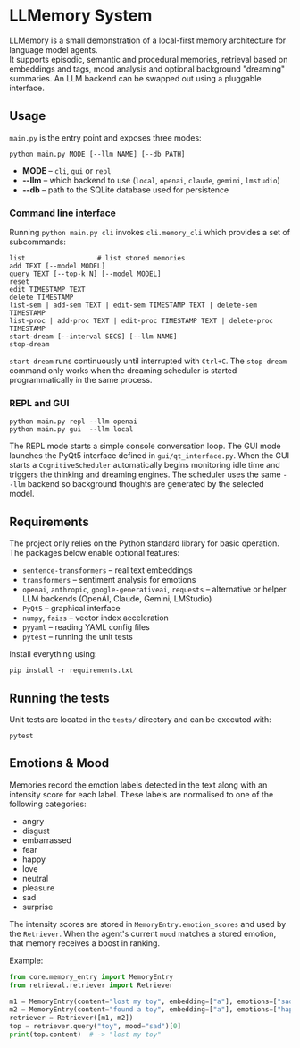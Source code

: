 # LLMemory System

LLMemory is a small demonstration of a local-first memory architecture for language model agents.  
It supports episodic, semantic and procedural memories, retrieval based on embeddings and tags, mood analysis and optional background "dreaming" summaries.  An LLM backend can be swapped out using a pluggable interface.

## Usage

`main.py` is the entry point and exposes three modes:

```
python main.py MODE [--llm NAME] [--db PATH]
```

- **MODE** – `cli`, `gui` or `repl`
- **--llm** – which backend to use (`local`, `openai`, `claude`, `gemini`, `lmstudio`)
- **--db** – path to the SQLite database used for persistence

### Command line interface

Running `python main.py cli` invokes `cli.memory_cli` which provides a set of subcommands:

```
list                  # list stored memories
add TEXT [--model MODEL]
query TEXT [--top-k N] [--model MODEL]
reset
edit TIMESTAMP TEXT
delete TIMESTAMP
list-sem | add-sem TEXT | edit-sem TIMESTAMP TEXT | delete-sem TIMESTAMP
list-proc | add-proc TEXT | edit-proc TIMESTAMP TEXT | delete-proc TIMESTAMP
start-dream [--interval SECS] [--llm NAME]
stop-dream
```

`start-dream` runs continuously until interrupted with `Ctrl+C`. The
`stop-dream` command only works when the dreaming scheduler is started
programmatically in the same process.

### REPL and GUI

```
python main.py repl --llm openai
python main.py gui  --llm local
```

The REPL mode starts a simple console conversation loop.  The GUI mode launches
the PyQt5 interface defined in `gui/qt_interface.py`. When the GUI starts a
`CognitiveScheduler` automatically begins monitoring idle time and triggers the
thinking and dreaming engines.  The scheduler uses the same `--llm` backend so
background thoughts are generated by the selected model.

## Requirements

The project only relies on the Python standard library for basic operation.  The packages below enable optional features:

- `sentence-transformers` – real text embeddings
- `transformers` – sentiment analysis for emotions
- `openai`, `anthropic`, `google-generativeai`, `requests` – alternative or helper LLM backends (OpenAI, Claude, Gemini, LMStudio)
- `PyQt5` – graphical interface
- `numpy`, `faiss` – vector index acceleration
- `pyyaml` – reading YAML config files
- `pytest` – running the unit tests

Install everything using:

```
pip install -r requirements.txt
```

## Running the tests

Unit tests are located in the `tests/` directory and can be executed with:

```
pytest
```

## Emotions & Mood

Memories record the emotion labels detected in the text along with an intensity score for each label. These labels are normalised to one of the following categories:

- angry
- disgust
- embarrassed
- fear
- happy
- love
- neutral
- pleasure
- sad
- surprise

The intensity scores are stored in `MemoryEntry.emotion_scores` and used by the `Retriever`. When the agent's current `mood` matches a stored emotion, that memory receives a boost in ranking.

Example:
```python
from core.memory_entry import MemoryEntry
from retrieval.retriever import Retriever

m1 = MemoryEntry(content="lost my toy", embedding=["a"], emotions=["sad"], emotion_scores={"sad": 0.9})
m2 = MemoryEntry(content="found a toy", embedding=["a"], emotions=["happy"], emotion_scores={"happy": 0.8})
retriever = Retriever([m1, m2])
top = retriever.query("toy", mood="sad")[0]
print(top.content)  # -> "lost my toy"
```
